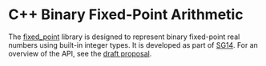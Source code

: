 # C++ Binary Fixed-Point Arithmetic

The [fixed_point](https://github.com/johnmcfarlane/fixed_point)
library is designed to represent binary fixed-point real numbers using
built-in integer types. It is developed as part of
[SG14](https://groups.google.com/a/isocpp.org/forum/#!forum/sg14).
For an overview of the API, see the
[draft proposal](https://github.com/WG21-SG14/SG14/blob/master/Docs/Proposals/Fixed_Point_Library_Proposal.md).
